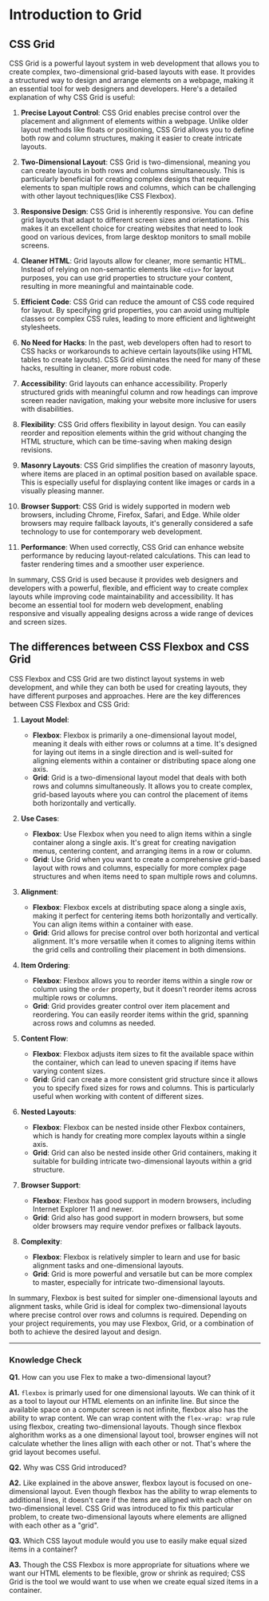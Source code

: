 # Introduction to Grid
## CSS Grid
CSS Grid is a powerful layout system in web development that allows you to create complex, two-dimensional grid-based layouts with ease. It provides a structured way to design and arrange elements on a webpage, making it an essential tool for web designers and developers. Here's a detailed explanation of why CSS Grid is useful:

1. **Precise Layout Control**: CSS Grid enables precise control over the placement and alignment of elements within a webpage. Unlike older layout methods like floats or positioning, CSS Grid allows you to define both row and column structures, making it easier to create intricate layouts.

2. **Two-Dimensional Layout**: CSS Grid is two-dimensional, meaning you can create layouts in both rows and columns simultaneously. This is particularly beneficial for creating complex designs that require elements to span multiple rows and columns, which can be challenging with other layout techniques(like CSS Flexbox).

3. **Responsive Design**: CSS Grid is inherently responsive. You can define grid layouts that adapt to different screen sizes and orientations. This makes it an excellent choice for creating websites that need to look good on various devices, from large desktop monitors to small mobile screens.

4. **Cleaner HTML**: Grid layouts allow for cleaner, more semantic HTML. Instead of relying on non-semantic elements like `<div>` for layout purposes, you can use grid properties to structure your content, resulting in more meaningful and maintainable code.

5. **Efficient Code**: CSS Grid can reduce the amount of CSS code required for layout. By specifying grid properties, you can avoid using multiple classes or complex CSS rules, leading to more efficient and lightweight stylesheets.

6. **No Need for Hacks**: In the past, web developers often had to resort to CSS hacks or workarounds to achieve certain layouts(like using HTML tables to create layouts). CSS Grid eliminates the need for many of these hacks, resulting in cleaner, more robust code.

7. **Accessibility**: Grid layouts can enhance accessibility. Properly structured grids with meaningful column and row headings can improve screen reader navigation, making your website more inclusive for users with disabilities.

8. **Flexibility**: CSS Grid offers flexibility in layout design. You can easily reorder and reposition elements within the grid without changing the HTML structure, which can be time-saving when making design revisions.

9. **Masonry Layouts**: CSS Grid simplifies the creation of masonry layouts, where items are placed in an optimal position based on available space. This is especially useful for displaying content like images or cards in a visually pleasing manner.

10. **Browser Support**: CSS Grid is widely supported in modern web browsers, including Chrome, Firefox, Safari, and Edge. While older browsers may require fallback layouts, it's generally considered a safe technology to use for contemporary web development.

11. **Performance**: When used correctly, CSS Grid can enhance website performance by reducing layout-related calculations. This can lead to faster rendering times and a smoother user experience.

In summary, CSS Grid is used because it provides web designers and developers with a powerful, flexible, and efficient way to create complex layouts while improving code maintainability and accessibility. It has become an essential tool for modern web development, enabling responsive and visually appealing designs across a wide range of devices and screen sizes.

## The differences between CSS Flexbox and CSS Grid
CSS Flexbox and CSS Grid are two distinct layout systems in web development, and while they can both be used for creating layouts, they have different purposes and approaches. Here are the key differences between CSS Flexbox and CSS Grid:

1. **Layout Model**:
   - **Flexbox**: Flexbox is primarily a one-dimensional layout model, meaning it deals with either rows or columns at a time. It's designed for laying out items in a single direction and is well-suited for aligning elements within a container or distributing space along one axis.
   - **Grid**: Grid is a two-dimensional layout model that deals with both rows and columns simultaneously. It allows you to create complex, grid-based layouts where you can control the placement of items both horizontally and vertically.

2. **Use Cases**:
   - **Flexbox**: Use Flexbox when you need to align items within a single container along a single axis. It's great for creating navigation menus, centering content, and arranging items in a row or column.
   - **Grid**: Use Grid when you want to create a comprehensive grid-based layout with rows and columns, especially for more complex page structures and when items need to span multiple rows and columns.

3. **Alignment**:
   - **Flexbox**: Flexbox excels at distributing space along a single axis, making it perfect for centering items both horizontally and vertically. You can align items within a container with ease.
   - **Grid**: Grid allows for precise control over both horizontal and vertical alignment. It's more versatile when it comes to aligning items within the grid cells and controlling their placement in both dimensions.

4. **Item Ordering**:
   - **Flexbox**: Flexbox allows you to reorder items within a single row or column using the `order` property, but it doesn't reorder items across multiple rows or columns.
   - **Grid**: Grid provides greater control over item placement and reordering. You can easily reorder items within the grid, spanning across rows and columns as needed.

5. **Content Flow**:
   - **Flexbox**: Flexbox adjusts item sizes to fit the available space within the container, which can lead to uneven spacing if items have varying content sizes.
   - **Grid**: Grid can create a more consistent grid structure since it allows you to specify fixed sizes for rows and columns. This is particularly useful when working with content of different sizes.

6. **Nested Layouts**:
   - **Flexbox**: Flexbox can be nested inside other Flexbox containers, which is handy for creating more complex layouts within a single axis.
   - **Grid**: Grid can also be nested inside other Grid containers, making it suitable for building intricate two-dimensional layouts within a grid structure.

7. **Browser Support**:
   - **Flexbox**: Flexbox has good support in modern browsers, including Internet Explorer 11 and newer.
   - **Grid**: Grid also has good support in modern browsers, but some older browsers may require vendor prefixes or fallback layouts.

8. **Complexity**:
   - **Flexbox**: Flexbox is relatively simpler to learn and use for basic alignment tasks and one-dimensional layouts.
   - **Grid**: Grid is more powerful and versatile but can be more complex to master, especially for intricate two-dimensional layouts.

In summary, Flexbox is best suited for simpler one-dimensional layouts and alignment tasks, while Grid is ideal for complex two-dimensional layouts where precise control over rows and columns is required. Depending on your project requirements, you may use Flexbox, Grid, or a combination of both to achieve the desired layout and design.

---

### Knowledge Check

**Q1.** How can you use Flex to make a two-dimensional layout?

**A1.** `flexbox` is primarly used for one dimensional layouts. We can think of it as a tool to layout our HTML elements on an infinite line. But since the available space on a computer screen is not infinite, flexbox also has the ability to wrap content. We can wrap content with the `flex-wrap: wrap` rule using flexbox, creating two-dimensional layouts. Though since flexbox alghorithm works as a one dimensional layout tool, browser engines will not calculate whether the lines allign with each other or not. That's where the grid layout becomes useful.

**Q2.** Why was CSS Grid introduced?

**A2.** Like explained in the above answer, flexbox layout is focused on one-dimensional layout. Even though flexbox has the ability to wrap elements to additional lines, it doesn't care if the items are alligned with each other on two-dimensional level. CSS Grid was introduced to fix this particular problem, to create two-dimensional layouts where elements are alligned with each other as a "grid".

**Q3.** Which CSS layout module would you use to easily make equal sized items in a container?

**A3.** Though the CSS Flexbox is more appropriate for situations where we want our HTML elements to be flexible, grow or shrink as required; CSS Grid is the tool we would want to use when we create equal sized items in a container.